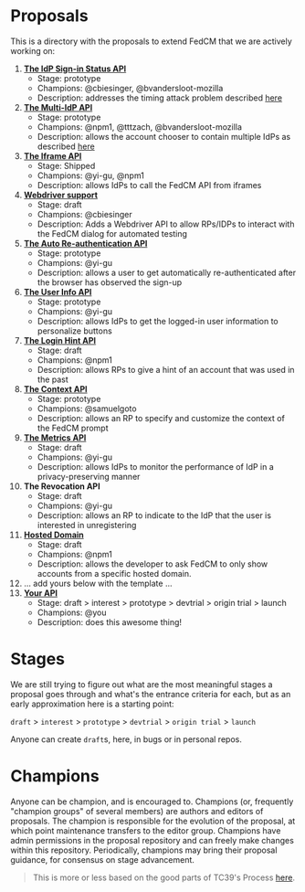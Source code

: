 # Proposals

This is a directory with the proposals to extend FedCM that we are actively working on:


1. **[The IdP Sign-in Status API](idp-sign-in-status-api.md)**
    - Stage: prototype
    - Champions: @cbiesinger, @bvandersloot-mozilla
    - Description: addresses the timing attack problem described [here](https://github.com/fedidcg/FedCM/issues/230#issuecomment-1233290946)
1. **[The Multi-IdP API](multi-idp-api.md)**
    - Stage: prototype
    - Champions: @npm1, @tttzach, @bvandersloot-mozilla
    - Description: allows the account chooser to contain multiple IdPs as described [here](https://github.com/fedidcg/FedCM/issues/319)
1. **[The Iframe API](https://github.com/fedidcg/FedCM/blob/main/explorations/iframe_support.md)**
    - Stage: Shipped
    - Champions: @yi-gu, @npm1
    - Description: allows IdPs to call the FedCM API from iframes
1. **[Webdriver support](webdriver.md)**
    - Stage: draft
    - Champions: @cbiesinger
    - Description: Adds a Webdriver API to allow RPs/IDPs to interact with the FedCM dialog for automated testing
1. **[The Auto Re-authentication API](auto-re-authentication-api.md)**
    - Stage: prototype
    - Champions: @yi-gu
    - Description: allows a user to get automatically re-authenticated after the browser has observed the sign-up
1. **[The User Info API](https://github.com/fedidcg/FedCM/issues/382)**
    - Stage: prototype
    - Champions: @yi-gu
    - Description: allows IdPs to get the logged-in user information to personalize buttons
1. **[The Login Hint API](https://github.com/fedidcg/FedCM/blob/main/proposals/login-hint.md)**
    - Stage: draft
    - Champions: @npm1
    - Description: allows RPs to give a hint of an account that was used in the past
1. **[The Context API](context-api.md)**
    - Stage: prototype
    - Champions: @samuelgoto
    - Description: allows an RP to specify and customize the context of the FedCM prompt
1. **[The Metrics API](https://github.com/fedidcg/FedCM/issues/352)**
    - Stage: draft
    - Champions: @yi-gu
    - Description: allows IdPs to monitor the performance of IdP in a privacy-preserving manner
1. **The Revocation API**
    - Stage: draft
    - Champions: @yi-gu
    - Description: allows an RP to indicate to the IdP that the user is interested in unregistering
1. **[Hosted Domain](hosted-domain.md)**
    - Stage: draft
    - Champions: @npm1
    - Description: allows the developer to ask FedCM to only show accounts from a specific hosted domain.
1. ... add yours below with the template ...
1. **[Your API](yours.md)**
    - Stage: draft > interest > prototype > devtrial > origin trial > launch
    - Champions: @you
    - Description: does this awesome thing!

# Stages

We are still trying to figure out what are the most meaningful stages a proposal goes through and what's the entrance criteria for each, but as an early approximation here is a starting point:

`draft` > `interest` > `prototype` > `devtrial` > `origin trial` > `launch`

Anyone can create `draft`s, here, in bugs or in personal repos.

# Champions

Anyone can be champion, and is encouraged to. Champions (or, frequently "champion groups" of several members) are authors and editors of proposals. The champion is responsible for the evolution of the proposal, at which point maintenance transfers to the editor group. Champions have admin permissions in the proposal repository and can freely make changes within this repository. Periodically, champions may bring their proposal guidance, for consensus on stage advancement.

> This is more or less based on the good parts of TC39's Process [here](https://tc39.es/process-document/).
